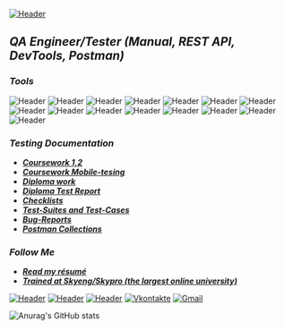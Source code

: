 [![Header](https://github.com/VadimD-ev/VadimD-ev/blob/main/Picture/Kosmos.jpg)](https://isstracker.pl/en?utm_source=partner&utm_medium=widget&utm_term=issstormwayru)

## *__QA Engineer/Tester (Manual, REST API, DevTools, Postman)__*

### *__Tools__*
![Header](https://img.shields.io/badge/Jira-090909?style=for-the-badge&logo=jira&logoColor=136be1)
![Header](https://img.shields.io/badge/Postman-090909?style=for-the-badge&logo=postman&logoColor=f76935)
![Header](https://img.shields.io/badge/DevTools-090909?style=for-the-badge&logo=googlechrome&logoColor=2674f2)
![Header](https://img.shields.io/badge/Swagger-090909?style=for-the-badge&logo=swagger&logoColor=7ede2b)
![Header](https://img.shields.io/badge/qase.io-090909?style=for-the-badge&logo=qase&logoColor=8cc4d7)
![Header](https://img.shields.io/badge/Confluence-090909?style=for-the-badge&logo=atlassian&logoColor=0a15db)
![Header](https://img.shields.io/badge/sitechco.ru-090909?style=for-the-badge&logo=sitechco.ru&logoColor=8cc4d7)
![Header](https://img.shields.io/badge/Trello-090909?style=for-the-badge&logo=trello&logoColor=075bd5)
![Header](https://img.shields.io/badge/Figma-090909?style=for-the-badge&logo=figma&logoColor=a259ff)
![Header](https://img.shields.io/badge/Slack-090909?style=for-the-badge&logo=slack&logoColor=e8a32e)
![Header](https://img.shields.io/badge/Mattermost-090909?style=for-the-badge&logo=mattermost&logoColor=5372bc)
![Header](https://img.shields.io/badge/MySQL-090909?style=for-the-badge&logo=mysql&logoColor=00618a)
![Header](https://img.shields.io/badge/Jenkins-090909?style=for-the-badge&logo=jenkins&logoColor=f7f7f7)
![Header](https://img.shields.io/badge/AndroidStudio-090909?style=for-the-badge&logo=androidstudio&logoColor=3ad07d)
![Header](https://img.shields.io/badge/Github-090909?style=for-the-badge&logo=github&logoColor=8cc4d7)

### *__Testing Documentation__*
- [*__Coursework 1,2__*](https://my-atlassian-site-356832.atlassian.net/wiki/spaces/APV/pages/3571996/1+2)
- [*__Coursework Mobile-tesing__*](https://my-atlassian-site-356832.atlassian.net/wiki/spaces/~6207f234eaf9e200707655b6/pages/8585224/Mobile-tesing)
- [*__Diploma work__*](https://my-atlassian-site-356832.atlassian.net/wiki/spaces/~6207f234eaf9e200707655b6/blog/2022/09/08/15958017)
- [*__Diploma Test Report__*](https://my-atlassian-site-356832.atlassian.net/wiki/spaces/~6207f234eaf9e200707655b6/pages/18448387)
- [*__Checklists__*](https://chlist.sitechco.ru/project/30222/checklist/1280994/details)
- [*__Test-Suites and Test-Cases__*](https://app.qase.io/project/SKYENG?view=1)
- [*__Bug-Reports__*](https://vadimdmitriev88.atlassian.net/jira/software/c/projects/MT/issues)
- [*__Postman Collections__*](https://interstellar-escape-560347.postman.co/workspace/Coursework-2~969ac9bd-6343-4176-9cf8-043b022e9f9b/folder/20998045-e7ccc03f-0480-48b1-99c7-2a0972305fe6)

### *__Follow Me__*
- [*__Read my résumé__*](https://drive.google.com/file/d/1pomKbQ1kmJxnQZqVTwuNxFVlGPB9zyyO/view?usp=share_link)
- [*__Trained at Skyeng/Skypro (the largest online university)__*](https://drive.google.com/file/d/1WdLFCL84Z2JboBrOJR7suj9BSjY_25CY/view?usp=sharing)

[![Header](https://img.shields.io/badge/Linkedin-090909?style=for-the-badge&logo=linkedin&logoColor=0073b1)](https://www.linkedin.com/in/vadim-dmitriev-77822425a/)
[![Header](https://img.shields.io/badge/Telegram-090909?style=for-the-badge&logo=telegram&logoColor=31a5db)](https://t.me/Vadim_Volgograd)
[![Header](https://img.shields.io/badge/Instagram-090909?style=for-the-badge&logo=instagram&logoColor=9939a3)](https://instagram.com/_d.v.v._vlg_?igshid=YmMyMTA2M2Y=)
[![Vkontakte](https://img.shields.io/badge/-Vkontakte-090909?style=for-the-badge&logo=vk&logoColor=4F7DB3)](https://vk.com/dvvvlg)
[![Gmail](https://img.shields.io/badge/-gmail-090909?style=for-the-badge&logo=gmail&logoColor=#EA4335)]()

![Anurag's GitHub stats](https://github-readme-stats.vercel.app/api?username=VadimD-ev&icons=true&theme=algolia)
